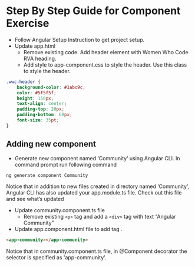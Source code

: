 # Step By Step Guide for Component Exercise

* Follow Angular Setup Instruction to get project setup.
* Update app.html
  * Remove existing code. Add header element with Women Who Code RVA heading.
  * Add style to app-component.css to style the header. Use this class to style the header.
```css
.wwc-header {
    background-color: #1abc9c;
    color: #5f5f5f;
    height: 150px;
    text-align: center;
    padding-top: 20px;
    padding-bottom: 60px;
    font-size: 35pt;
}
```
## Adding new component
* Generate new component named ‘Community’ using Angular CLI. In command prompt run following command
```
ng generate component Community
```
 Notice that in addition to new files created in directory named ‘Community’, Angular CLI has also updated your app.module.ts file. Check out this file and see what’s updated
* Update community.component.ts file
  * Remove existing ```<p>``` tag and add a ```<div>``` tag with text “Angular Community”
* Update app.component.html file to add tag <app-community>. 
```html
<app-community></app-community>
```
Notice that in community.component.ts file, in @Component decorator the selector is specified as 'app-community'.
